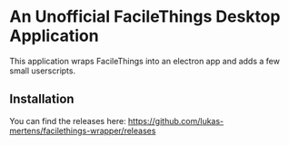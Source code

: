 # An Unofficial FacileThings Desktop Application

This application wraps FacileThings into an electron app and adds a few small userscripts.

## Installation

You can find the releases here: https://github.com/lukas-mertens/facilethings-wrapper/releases
